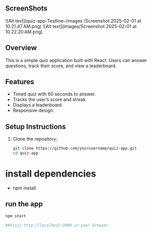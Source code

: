 ## ScreenShots 

![Alt text](quiz-app-Testline-/images
/Screenshot 2025-02-01 at 10.21.47 AM.png)
![Alt text](images/Screenshot 2025-02-01 at 10.22.20 AM.png)




## Overview
This is a simple quiz application built with React. Users can answer questions, track their score, and view a leaderboard.

## Features
- Timed quiz with 60 seconds to answer.
- Tracks the user’s score and streak.
- Displays a leaderboard.
- Responsive design.

## Setup Instructions
1. Clone the repository:
   ```bash
   git clone https://github.com/yourusername/quiz-app.git
   cd quiz-app 
# install dependencies 
- npm install
 
## run the app
 ```bash
npm start 

##Visit http://localhost:3000 in your browser.
